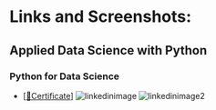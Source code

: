 # Links and Screenshots: 

## Applied Data Science with Python 

### Python for Data Science

- [[📝Certificate](https://courses.cognitiveclass.ai/certificates/5c19902fe2a446d6b667517c446e60b7)]
![linkedinimage](https://i.ibb.co/BZv96v3/Captura-de-pantalla-rea-de-selecci-n-20210306204611.png) 
![linkedinimage2](https://i.ibb.co/5Yy5r18/Captura-de-pantalla-rea-de-selecci-n-20210306205437.png)